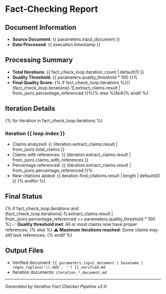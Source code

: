 # Fact-Checking Report

## Document Information
- **Source Document**: {{ parameters.input_document }}
- **Date Processed**: {{ execution.timestamp }}

## Processing Summary
- **Total Iterations**: {{ fact_check_loop.iteration_count | default(1) }}
- **Quality Threshold**: {{ parameters.quality_threshold * 100 }}%
- **Final Quality Score**: {% if fact_check_loop.iterations %}{{ (fact_check_loop.iterations[-1].extract_claims.result | from_json).percentage_referenced }}%{% else %}N/A{% endif %}

## Iteration Details
{% for iteration in fact_check_loop.iterations %}
### Iteration {{ loop.index }}
- Claims analyzed: {{ (iteration.extract_claims.result | from_json).total_claims }}
- Claims with references: {{ (iteration.extract_claims.result | from_json).claims_with_references }}
- Percentage referenced: {{ (iteration.extract_claims.result | from_json).percentage_referenced }}%
- New citations added: {{ iteration.find_citations.result | length | default(0) }}
{% endfor %}

## Final Status
{% if fact_check_loop.iterations and (fact_check_loop.iterations[-1].extract_claims.result | from_json).percentage_referenced >= parameters.quality_threshold * 100 %}
✅ **Quality threshold met**: All or most claims now have proper references.
{% else %}
⚠️ **Maximum iterations reached**: Some claims may still lack references.
{% endif %}

## Output Files
- Verified document: `{{ parameters.input_document | basename | regex_replace('\\.md$', '') }}_verified.md`
- Iteration documents: `iteration_*_document.md`

---
*Generated by Iterative Fact Checker Pipeline v2.0*
